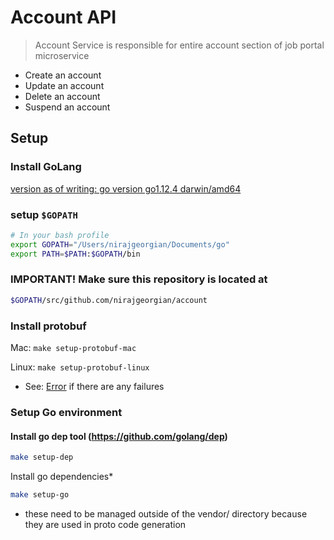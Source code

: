 # Account API
> Account Service is responsible for entire account section of job portal microservice

*   Create an account
*   Update an account
*   Delete an account
*   Suspend an account

## Setup

### Install GoLang
[version as of writing: go version go1.12.4 darwin/amd64](https://golang.org/)

### setup `$GOPATH`
```bash
# In your bash profile
export GOPATH="/Users/nirajgeorgian/Documents/go"
export PATH=$PATH:$GOPATH/bin
```

### IMPORTANT! Make sure this repository is located at
```bash
$GOPATH/src/github.com/nirajgeorgian/account
```

### Install protobuf
Mac: `make setup-protobuf-mac`

Linux: `make setup-protobuf-linux`

*   See: [Error](http://google.github.io/proto-lens/installing-protoc.html) if there are any failures

### Setup Go environment

#### Install go dep tool (https://github.com/golang/dep)
```bash
make setup-dep
```

Install go dependencies*

```bash
make setup-go
```
* these need to be managed outside of the vendor/ directory because they are used in proto code generation
